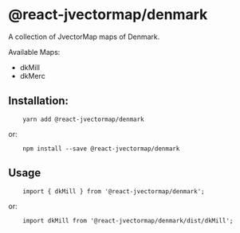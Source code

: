 # @react-jvectormap/denmark

A collection of JvectorMap maps of Denmark.

Available Maps:

- dkMill
- dkMerc

## Installation:

```
    yarn add @react-jvectormap/denmark
```

or:

```
    npm install --save @react-jvectormap/denmark
```

## Usage

```
    import { dkMill } from '@react-jvectormap/denmark';
```

or:

```
    import dkMill from '@react-jvectormap/denmark/dist/dkMill';
```

